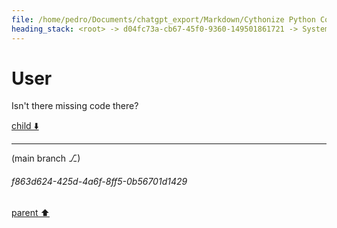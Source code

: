 ```yaml
---
file: /home/pedro/Documents/chatgpt_export/Markdown/Cythonize Python Code_ No bitarray.md
heading_stack: <root> -> d04fc73a-cb67-45f0-9360-149501861721 -> System -> 7a0dbc21-310b-41da-bbf1-c4f90a0faa9d -> System -> aaa23d16-6d99-47c9-bd7c-01144097ce5f -> User -> a88a8d0c-5b5c-4858-ba0a-7b14b7abefd4 -> Assistant -> Notes: -> aaa2501a-fe50-4768-b0c6-ebb08536c259 -> User
---
```

# User

Isn't there missing code there?

[child ⬇️](#f863d624-425d-4a6f-8ff5-0b56701d1429)

---

(main branch ⎇)
###### f863d624-425d-4a6f-8ff5-0b56701d1429
[parent ⬆️](#aaa2501a-fe50-4768-b0c6-ebb08536c259)

